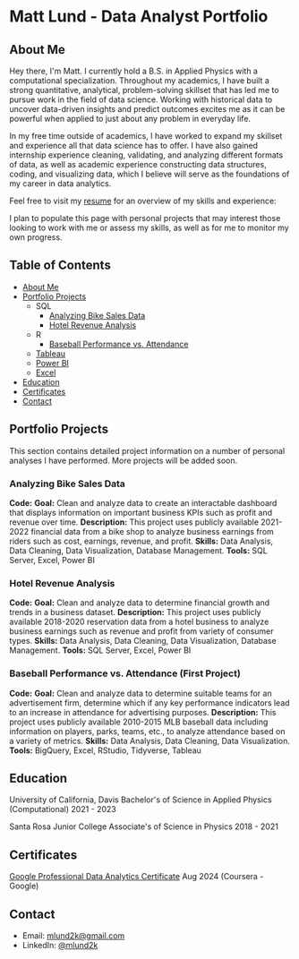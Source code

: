 # Matt Lund - Data Analyst Portfolio

## About Me
Hey there, I'm Matt. I currently hold a B.S. in Applied Physics with a computational specialization. Throughout my academics, I have built a strong quantitative, analytical, problem-solving skillset that has led me to pursue work in the field of data science. Working with historical data to uncover data-driven insights and predict outcomes excites me as it can be powerful when applied to just about any problem in everyday life.

In my free time outside of academics, I have worked to expand my skillset and experience all that data science has to offer. I have also gained internship experience cleaning, validating, and analyzing different formats of data, as well as academic experience constructing data structures, coding, and visualizing data, which I believe will serve as the foundations of my career in data analytics.

Feel free to visit my [resume](https://github.com/mlund2k/mlund2k.github.io/blob/main/ML%20resume%209_12.pdf) for an overview of my skills and experience:

I plan to populate this page with personal projects that may interest those looking to work with me or assess my skills, as well as for me to monitor my own progress.

## Table of Contents
- [About Me]()
- [Portfolio Projects]()
  - SQL
    - [Analyzing Bike Sales Data]()
    - [Hotel Revenue Analysis]()
  - R
    - [Baseball Performance vs. Attendance]()
  - [Tableau]()
  - [Power BI]()
  - [Excel]()
- [Education]()
- [Certificates]()
- [Contact]()

## Portfolio Projects
This section contains detailed project information on a number of personal analyses I have performed. More projects will be added soon.

### Analyzing Bike Sales Data
**Code:** 
**Goal:** Clean and analyze data to create an interactable dashboard that displays information on important business KPIs such as profit and revenue over time.
**Description:** This project uses publicly available 2021-2022 financial data from a bike shop to analyze business earnings from riders such as cost, earnings, revenue, and profit.
**Skills:** Data Analysis, Data Cleaning, Data Visualization, Database Management.
**Tools:** SQL Server, Excel, Power BI

### Hotel Revenue Analysis
**Code:** 
**Goal:** Clean and analyze data to determine financial growth and trends in a business dataset.
**Description:** This project uses publicly available 2018-2020 reservation data from a hotel business to analyze business earnings such as revenue and profit from variety of consumer types.
**Skills:** Data Analysis, Data Cleaning, Data Visualization, Database Management.
**Tools:** SQL Server, Excel, Power BI


### Baseball Performance vs. Attendance (First Project)
**Code:** 
**Goal:** Clean and analyze data to determine suitable teams for an advertisement firm, determine which if any key performance indicators lead to an increase in attendance for advertising purposes.
**Description:** This project uses publicly available 2010-2015 MLB baseball data including information on players, parks, teams, etc., to analyze attendance based on a variety of metrics.
**Skills:** Data Analysis, Data Cleaning, Data Visualization.
**Tools:** BigQuery, Excel, RStudio, Tidyverse, Tableau




## Education
University of California, Davis
Bachelor's of Science in Applied Physics (Computational)
2021 - 2023

Santa Rosa Junior College
Associate's of Science in Physics
2018 - 2021

## Certificates
[Google Professional Data Analytics Certificate](https://www.coursera.org/account/accomplishments/professional-cert/L3QO2FLARU86?utm_campaign=sharing_cta&utm_content=cert_image&utm_medium=certificate&utm_product=prof&utm_source=link) Aug 2024 (Coursera - Google)

## Contact
- Email: mlund2k@gmail.com
- LinkedIn: [@mlund2k](https://www.linkedin.com/in/mattlund2k)
